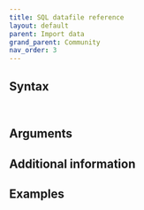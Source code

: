 ```yaml
---
title: SQL datafile reference
layout: default
parent: Import data
grand_parent: Community
nav_order: 3
---
```


## Syntax

```


```

## Arguments



## Additional information




## Examples
